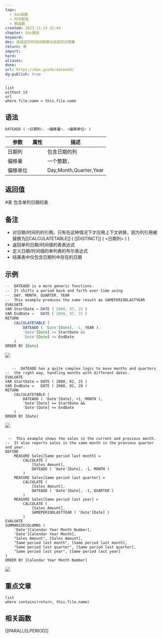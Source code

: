 ```yaml
---
tags:
  - dax函数
  - 时间智能
  - 表函数
created: 2023-11-14 22:44
chapter: dax基础
keyword: 
des: 按指定的时间间隔移动给定的日期集
return: 表
import: 
hard: 
aliases: 
done: 
url: https://dax.guide/dateadd/
dg-publish: true
---
```


```dataview
list 
without id
url
where file.name = this.file.name
```


## 语法

```js
DATEADD ( <日期列>, <偏移量>, <偏移单位> )
```

| **参数** | **属性** | **描述**     |
| -------- | -------- | ------------ |
| 日期列   |          | 包含日期的列 |
|   偏移量      |          |     一个整数，         |
|    偏移单位      |          |    Day,Month,Quarter,Year          |

## 返回值

#表 包含单列日期的表

## 备注

- 对日期/时间列的引用。只有在这种情况下才应用上下文转换，因为列引用被替换为[[CALCULATETABLE]] ( [[DISTINCT]] ( <日期列> ) )  
- 返回单列日期/时间值的表表达式  
- 定义日期/时间值的单列表的布尔表达式  
- 结果表中仅包含日期列中存在的日期
  



## 示例

```js
--  DATEADD is a more generic functions.
--  It shifts a period back and forth over time using
--  DAY, MONTH, QUARTER, YEAR
--  This example produces the same result as SAMEPERIODLASTYEAR
EVALUATE
VAR StartDate = DATE ( 2008, 07, 25 )
VAR EndDate =   DATE ( 2008, 07, 31 )
RETURN
    CALCULATETABLE (
        DATEADD ( 'Date'[Date], -1, YEAR ),
        'Date'[Date] >= StartDate &&
        'Date'[Date] <= EndDate
    )
ORDER BY [Date]
```
![](https://s2.loli.net/2023/11/14/Aa28bWIMVCzygci.png)

```JS

   --  DATEADD has a quite complex logic to move months and quarters
--  the right way, handling months with different dates.
EVALUATE
VAR StartDate = DATE ( 2008, 02, 25 )
VAR EndDate =   DATE ( 2008, 02, 29 )
RETURN
    CALCULATETABLE (
        DATEADD ( 'Date'[Date], +1, MONTH ),
        'Date'[Date] >= StartDate &&
        'Date'[Date] <= EndDate
    )
ORDER BY [Date]
```
![](https://s2.loli.net/2023/11/14/Vp6IkQriBMxLuqC.png)


```JS

 --  This example shows the sales in the current and previous month.
--  It also reports sales in the same month in the previous quarter and year.
DEFINE
    MEASURE Sales[Same period last month] =
        CALCULATE (
            [Sales Amount],
            DATEADD ( 'Date'[Date], -1, MONTH )
        )
    MEASURE Sales[Same period last quarter] =
        CALCULATE (
            [Sales Amount],
            DATEADD ( 'Date'[Date], -1, QUARTER )
        )
    MEASURE Sales[Same period last year] =
        CALCULATE (
            [Sales Amount],
            SAMEPERIODLASTYEAR ( 'Date'[Date] )
        )
EVALUATE
SUMMARIZECOLUMNS (
    'Date'[Calendar Year Month Number],
    'Date'[Calendar Year Month],
    "Sales Amount", [Sales Amount],
    "Same period last month", [Same period last month],
    "Same period last quarter", [Same period last quarter],
    "Same period last year", [Same period last year]
)
ORDER BY [Calendar Year Month Number]
```

![](https://s2.loli.net/2023/11/14/PQpNohc6ibnX721.png)

## 重点文章
```dataview
list
where contains(return, this.file.name)
```

## 相关函数

[[PARALLELPERIOD]]